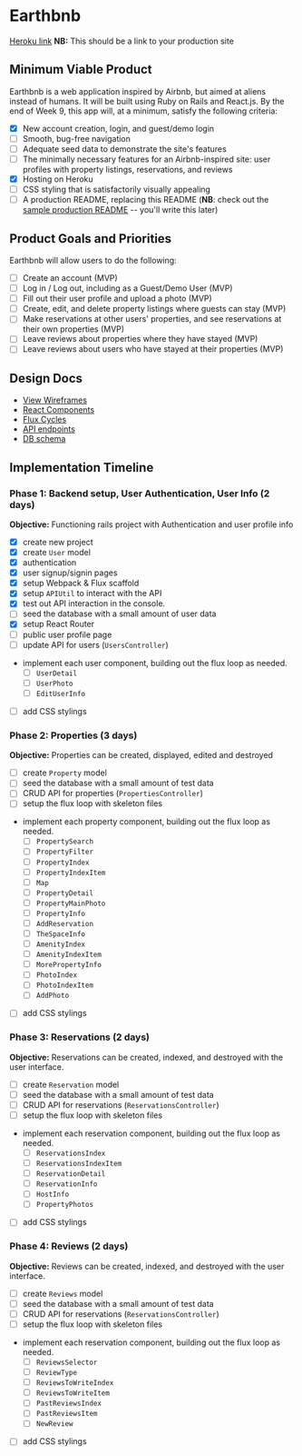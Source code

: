 # Earthbnb

[Heroku link][heroku] **NB:** This should be a link to your production site

[heroku]: http://earthbnb.herokuapp.com

## Minimum Viable Product

Earthbnb is a web application inspired by Airbnb, but aimed at aliens instead of humans. It will be built using Ruby on Rails and React.js.  By the end of Week 9, this app will, at a minimum, satisfy the following criteria:

- [x] New account creation, login, and guest/demo login
- [ ] Smooth, bug-free navigation
- [ ] Adequate seed data to demonstrate the site's features
- [ ] The minimally necessary features for an Airbnb-inspired site: user profiles with property listings, reservations, and reviews
- [x] Hosting on Heroku
- [ ] CSS styling that is satisfactorily visually appealing
- [ ] A production README, replacing this README (**NB**: check out the [sample production README](https://github.com/appacademy/sample-project-proposal/blob/master/docs/production_readme.md) -- you'll write this later)

## Product Goals and Priorities

Earthbnb will allow users to do the following:

<!-- This is a Markdown checklist. Use it to keep track of your
progress. Put an x between the brackets for a checkmark: [x] -->

- [ ] Create an account (MVP)
- [ ] Log in / Log out, including as a Guest/Demo User (MVP)
- [ ] Fill out their user profile and upload a photo (MVP)
- [ ] Create, edit, and delete property listings where guests can stay (MVP)
- [ ] Make reservations at other users' properties, and see reservations at their own properties (MVP)
- [ ] Leave reviews about properties where they have stayed (MVP)
- [ ] Leave reviews about users who have stayed at their properties (MVP)

## Design Docs
* [View Wireframes][views]
* [React Components][components]
* [Flux Cycles][flux-cycles]
* [API endpoints][api-endpoints]
* [DB schema][schema]

[views]: ./docs/views.md
[components]: ./docs/components.md
[flux-cycles]: ./docs/flux-cycles.md
[api-endpoints]: ./docs/api-endpoints.md
[schema]: ./docs/schema.md

## Implementation Timeline

### Phase 1: Backend setup, User Authentication, User Info (2 days)

**Objective:** Functioning rails project with Authentication and user profile info

- [x] create new project
- [x] create `User` model
- [x] authentication
- [x] user signup/signin pages
- [x] setup Webpack & Flux scaffold
- [x] setup `APIUtil` to interact with the API
- [x] test out API interaction in the console.
- [ ] seed the database with a small amount of user data
- [x] setup React Router
- [ ] public user profile page
- [ ] update API for users (`UsersController`)
- implement each user component, building out the flux loop as needed.
  - [ ] `UserDetail`
  - [ ] `UserPhoto`
  - [ ] `EditUserInfo`
- [ ] add CSS stylings

### Phase 2: Properties (3 days)

**Objective:** Properties can be created, displayed, edited and destroyed

- [ ] create `Property` model
- [ ] seed the database with a small amount of test data
- [ ] CRUD API for properties (`PropertiesController`)
- [ ] setup the flux loop with skeleton files
- implement each property component, building out the flux loop as needed.
  - [ ] `PropertySearch`
  - [ ] `PropertyFilter`
  - [ ] `PropertyIndex`
  - [ ] `PropertyIndexItem`
  - [ ] `Map`
  - [ ] `PropertyDetail`
  - [ ] `PropertyMainPhoto`
  - [ ] `PropertyInfo`
  - [ ] `AddReservation`
  - [ ] `TheSpaceInfo`
  - [ ] `AmenityIndex`
  - [ ] `AmenityIndexItem`
  - [ ] `MorePropertyInfo`
  - [ ] `PhotoIndex`
  - [ ] `PhotoIndexItem`
  - [ ] `AddPhoto`
- [ ] add CSS stylings

### Phase 3: Reservations (2 days)

**Objective:** Reservations can be created, indexed, and destroyed with the
user interface.

- [ ] create `Reservation` model
- [ ] seed the database with a small amount of test data
- [ ] CRUD API for reservations (`ReservationsController`)
- [ ] setup the flux loop with skeleton files
- implement each reservation component, building out the flux loop as needed.
  - [ ] `ReservationsIndex`
  - [ ] `ReservationsIndexItem`
  - [ ] `ReservationDetail`
  - [ ] `ReservationInfo`
  - [ ] `HostInfo`
  - [ ] `PropertyPhotos`
- [ ] add CSS stylings

### Phase 4: Reviews (2 days)

**Objective:** Reviews can be created, indexed, and destroyed with the user interface.

- [ ] create `Reviews` model
- [ ] seed the database with a small amount of test data
- [ ] CRUD API for reservations (`ReservationsController`)
- [ ] setup the flux loop with skeleton files
- implement each reservation component, building out the flux loop as needed.
  - [ ] `ReviewsSelector`
  - [ ] `ReviewType`
  - [ ] `ReviewsToWriteIndex`
  - [ ] `ReviewsToWriteItem`
  - [ ] `PastReviewsIndex`
  - [ ] `PastReviewsItem`
  - [ ] `NewReview`
- [ ] add CSS stylings


[phase-one]: ./docs/phases/phase1.md
[phase-two]: ./docs/phases/phase2.md
[phase-three]: ./docs/phases/phase3.md
[phase-four]: ./docs/phases/phase4.md
